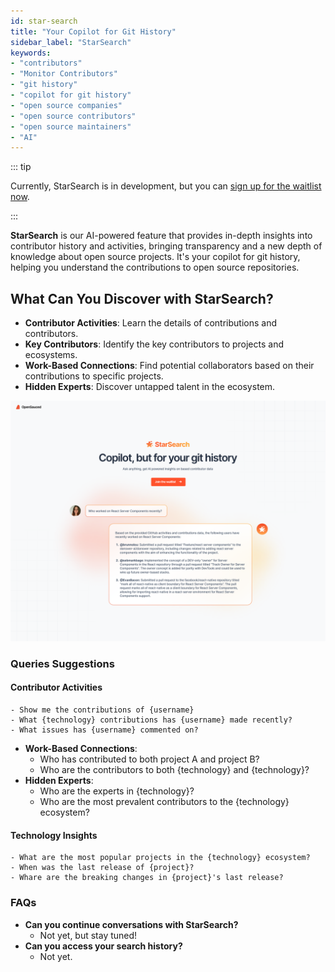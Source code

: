 ```yaml
---
id: star-search
title: "Your Copilot for Git History"
sidebar_label: "StarSearch"
keywords: 
- "contributors" 
- "Monitor Contributors" 
- "git history" 
- "copilot for git history" 
- "open source companies" 
- "open source contributors" 
- "open source maintainers" 
- "AI"
---
```

::: tip

Currently, StarSearch is in development, but you can [sign up for the waitlist now](https://app.opensauced.pizza/star-search/waitlist).

:::

**StarSearch** is our AI-powered feature that provides in-depth insights into contributor history and activities, bringing transparency and a new depth of knowledge about open source projects. It's your copilot for git history, helping you understand the contributions to open source repositories.

## What Can You Discover with StarSearch?

- **Contributor Activities**: Learn the details of contributions and contributors.
- **Key Contributors**: Identify the key contributors to projects and ecosystems.
- **Work-Based Connections**: Find potential collaborators based on their contributions to specific projects.
- **Hidden Experts**: Discover untapped talent in the ecosystem.

![StarSearch](../../static/img/star-search.png)

### Queries Suggestions

#### **Contributor Activities**
    - Show me the contributions of {username}
    - What {technology} contributions has {username} made recently?
    - What issues has {username} commented on?
- **Work-Based Connections**: 
    - Who has contributed to both project A and project B?
    - Who are the contributors to both {technology} and {technology}?
- **Hidden Experts**: 
    - Who are the experts in {technology}?
    - Who are the most prevalent contributors to the {technology} ecosystem?

#### Technology Insights
    - What are the most popular projects in the {technology} ecosystem? 
    - When was the last release of {project}?
    - Whare are the breaking changes in {project}'s last release?

### FAQs
- **Can you continue conversations with StarSearch?**
    - Not yet, but stay tuned!
- **Can you access your search history?**
    - Not yet.




